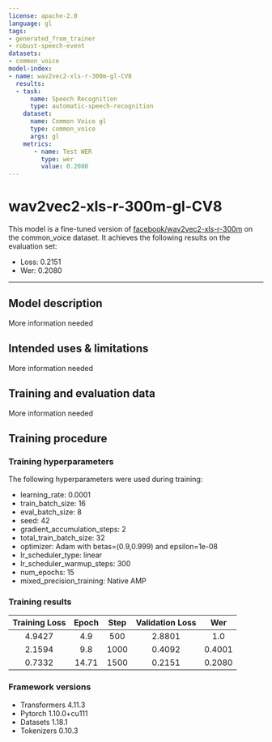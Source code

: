 ```yaml
---
license: apache-2.0
language: gl
tags:
- generated_from_trainer
- robust-speech-event
datasets:
- common_voice
model-index:
- name: wav2vec2-xls-r-300m-gl-CV8
  results: 
  - task: 
      name: Speech Recognition
      type: automatic-speech-recognition
    dataset:
      name: Common Voice gl
      type: common_voice
      args: gl
    metrics:
       - name: Test WER
         type: wer
         value: 0.2080
---
```


<!-- This model card has been generated automatically according to the information the Trainer had access to. You
should probably proofread and complete it, then remove this comment. -->

# wav2vec2-xls-r-300m-gl-CV8

This model is a fine-tuned version of [facebook/wav2vec2-xls-r-300m](https://huggingface.co/facebook/wav2vec2-xls-r-300m) on the common_voice dataset.
It achieves the following results on the evaluation set:
- Loss: 0.2151
- Wer: 0.2080

---

## Model description

More information needed

## Intended uses & limitations

More information needed

## Training and evaluation data

More information needed

## Training procedure

### Training hyperparameters

The following hyperparameters were used during training:
- learning_rate: 0.0001
- train_batch_size: 16
- eval_batch_size: 8
- seed: 42
- gradient_accumulation_steps: 2
- total_train_batch_size: 32
- optimizer: Adam with betas=(0.9,0.999) and epsilon=1e-08
- lr_scheduler_type: linear
- lr_scheduler_warmup_steps: 300
- num_epochs: 15
- mixed_precision_training: Native AMP

### Training results

| Training Loss | Epoch | Step | Validation Loss | Wer    |
|:-------------:|:-----:|:----:|:---------------:|:------:|
| 4.9427        | 4.9   | 500  | 2.8801          | 1.0    |
| 2.1594        | 9.8   | 1000 | 0.4092          | 0.4001 |
| 0.7332        | 14.71 | 1500 | 0.2151          | 0.2080 |


### Framework versions

- Transformers 4.11.3
- Pytorch 1.10.0+cu111
- Datasets 1.18.1
- Tokenizers 0.10.3
